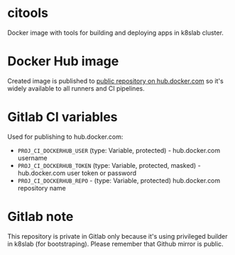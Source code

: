 # citools

Docker image with tools for building and deploying apps in k8slab cluster.

# Docker Hub image

Created image is published to [public repository on
hub.docker.com](https://hub.docker.com/r/rkwaysltd/citools) so it's widely
available to all runners and CI pipelines.

# Gitlab CI variables

Used for publishing to hub.docker.com:

- `PROJ_CI_DOCKERHUB_USER` (type: Variable, protected) - hub.docker.com username
- `PROJ_CI_DOCKERHUB_TOKEN` (type: Variable, protected, masked) - hub.docker.com user token or password
- `PROJ_CI_DOCKERHUB_REPO` - (type: Variable, protected) hub.docker.com repository name

# Gitlab note

This repository is private in Gitlab only because it's using privileged builder
in k8slab (for bootstraping). Please remember that Github mirror is public.

